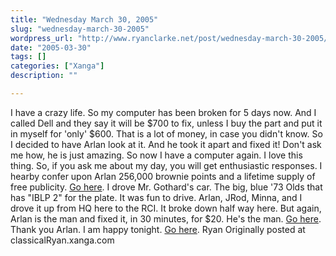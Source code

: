 ```yaml
---
title: "Wednesday March 30, 2005"
slug: "wednesday-march-30-2005"
wordpress_url: "http://www.ryanclarke.net/post/wednesday-march-30-2005/"
date: "2005-03-30"
tags: []
categories: ["Xanga"]
description: ""

---
```


I have a crazy life.
 So my computer has been broken for 5 days now. And I called Dell and they say it will be \$700 to fix, unless I buy the part and put it in myself for 'only' \$600. That is a lot of money, in case you didn't know. So I decided to have Arlan look at it. And he took it apart and fixed it! Don't ask me how, he is just amazing. So now I have a computer again. I love this thing. So, if you ask me about my day, you will get enthusiastic responses. I hearby confer upon Arlan 256,000 brownie points and a lifetime supply of free publicity. [Go here](http://www.xanga.com/home.aspx?user=secretparticleguy).
 I drove Mr. Gothard's car. The big, blue '73 Olds that has "IBLP 2" for the plate. It was fun to drive. Arlan, JRod, Minna, and I drove it up from HQ here to the RCI. It broke down half way here. But again, Arlan is the man and fixed it, in 30 minutes, for \$20. He's the man. [Go here](../../home.aspx?user=secretparticleguy).
 Thank you Arlan.
 I am happy tonight.
 [Go here](../../home.aspx?user=secretparticleguy).
 Ryan
Originally posted at classicalRyan.xanga.com
